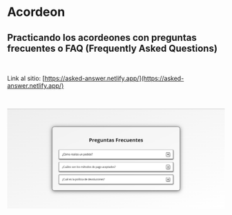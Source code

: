 # Acordeon

## Practicando los acordeones con preguntas frecuentes o FAQ (Frequently Asked Questions)
<br>

Link al sitio:
[https://asked-answer.netlify.app/](https://asked-answer.netlify.app/)

<br>


![](Screenshot.PNG)
